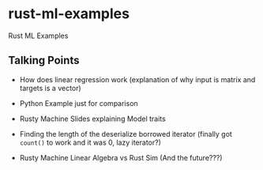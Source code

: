 # rust-ml-examples

Rust ML Examples

## Talking Points

-   How does linear regression work (explanation of why input is matrix and targets is a vector)

-   Python Example just for comparison

-   Rusty Machine Slides explaining Model traits

-   Finding the length of the deserialize borrowed iterator (finally got `count()` to work and it was 0, lazy iterator?)

-   Rusty Machine Linear Algebra vs Rust Sim (And the future???)
